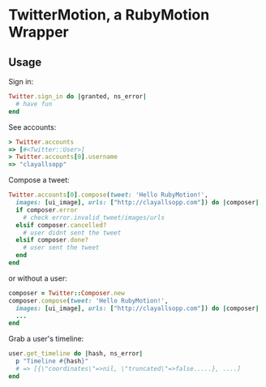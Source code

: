 # TwitterMotion, a RubyMotion Wrapper

## Usage

Sign in:

```ruby
Twitter.sign_in do |granted, ns_error|
  # have fun
end
```

See accounts:

```ruby
> Twitter.accounts
=> [#<Twitter::User>]
> Twitter.accounts[0].username
=> "clayallsopp"
```

Compose a tweet:

```ruby
Twitter.accounts[0].compose(tweet: 'Hello RubyMotion!',
  images: [ui_image], urls: ["http://clayallsopp.com"]) do |composer|
  if composer.error
    # check error.invalid_tweet/images/urls
  elsif composer.cancelled?
    # user didnt sent the tweet
  elsif composer.done?
    # user sent the tweet
  end
end
```

or without a user:

```ruby
composer = Twitter::Composer.new
composer.compose(tweet: 'Hello RubyMotion!',
  images: [ui_image], urls: ["http://clayallsopp.com"]) do |composer|
  ...
end
```

Grab a user's timeline:

```ruby
user.get_timeline do |hash, ns_error|
  p "Timeline #{hash}"
  # => [{\"coordinates\"=>nil, \"truncated\"=>false.....}, ....]
end
```